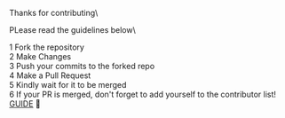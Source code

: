 Thanks for contributing\

PLease read the guidelines below\

1 Fork the repository\
2 Make Changes\
3 Push your commits to the forked repo\
4 Make a Pull Request\
5 Kindly wait for it to be merged\
6 If your PR is merged, don't forget to add yourself to the contributor list! [GUIDE](https://allcontributors.org/docs/en/bot/usage) 🎉
